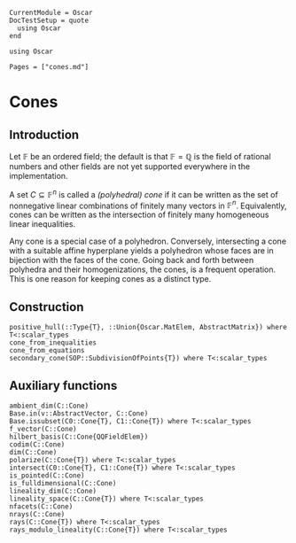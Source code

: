 ```@meta
CurrentModule = Oscar
DocTestSetup = quote
  using Oscar
end
```

```@setup oscar
using Oscar
```

```@contents
Pages = ["cones.md"]
```

# Cones


## Introduction

Let $\mathbb{F}$ be an ordered field; the default is that
$\mathbb{F}=\mathbb{Q}$ is the field of rational numbers and other fields are
not yet supported everywhere in the implementation.

A set $C \subseteq \mathbb{F}^n$ is called a *(polyhedral) cone* if it can be
written as the set of nonnegative linear combinations of finitely many vectors
in $\mathbb{F}^n$.  Equivalently, cones can be written as the intersection of
finitely many homogeneous linear inequalities.

Any cone is a special case of a polyhedron.  Conversely, intersecting a cone
with a suitable affine hyperplane yields a polyhedron whose faces are in
bijection with the faces of the cone.  Going back and forth between polyhedra
and their homogenizations, the cones, is a frequent operation.  This is one
reason for keeping cones as a distinct type.

## Construction

```@docs
positive_hull(::Type{T}, ::Union{Oscar.MatElem, AbstractMatrix}) where T<:scalar_types
cone_from_inequalities
cone_from_equations
secondary_cone(SOP::SubdivisionOfPoints{T}) where T<:scalar_types
```

## Auxiliary functions
```@docs
ambient_dim(C::Cone)
Base.in(v::AbstractVector, C::Cone)
Base.issubset(C0::Cone{T}, C1::Cone{T}) where T<:scalar_types
f_vector(C::Cone)
hilbert_basis(C::Cone{QQFieldElem})
codim(C::Cone)
dim(C::Cone)
polarize(C::Cone{T}) where T<:scalar_types
intersect(C0::Cone{T}, C1::Cone{T}) where T<:scalar_types
is_pointed(C::Cone)
is_fulldimensional(C::Cone)
lineality_dim(C::Cone)
lineality_space(C::Cone{T}) where T<:scalar_types
nfacets(C::Cone)
nrays(C::Cone)
rays(C::Cone{T}) where T<:scalar_types
rays_modulo_lineality(C::Cone{T}) where T<:scalar_types
```
